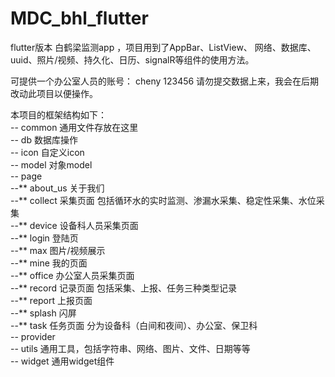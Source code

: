 # MDC_bhl_flutter
flutter版本 白鹤梁监测app ，项目用到了AppBar、ListView、 网络、数据库、uuid、照片/视频、持久化、日历、signalR等组件的使用方法。

可提供一个办公室人员的账号： cheny 123456 请勿提交数据上来，我会在后期改动此项目以便操作。

本项目的框架结构如下：<br>
 -- common 通用文件存放在这里<br>
 -- db 数据库操作<br>
 -- icon 自定义icon<br>
 -- model 对象model<br>
 -- page<br>
    --** about_us 关于我们  <br>
    --** collect 采集页面 包括循环水的实时监测、渗漏水采集、稳定性采集、水位采集  <br>
    --** device 设备科人员采集页面<br>
    --** login 登陆页<br>
    --** max 图片/视频展示<br>
    --** mine 我的页面<br>
    --** office 办公室人员采集页面<br>
    --** record 记录页面 包括采集、上报、任务三种类型记录<br>
    --** report 上报页面<br>
    --** splash 闪屏<br>
    --** task 任务页面 分为设备科（白间和夜间）、办公室、保卫科<br>
  -- provider <br>
  -- utils 通用工具，包括字符串、网络、图片、文件、日期等等<br>
  -- widget  通用widget组件<br>

